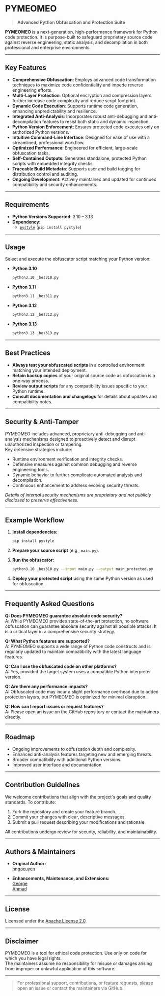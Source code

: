 # PYMEOMEO

> **Advanced Python Obfuscation and Protection Suite**

**PYMEOMEO** is a next-generation, high-performance framework for Python code protection. It is purpose-built to safeguard proprietary source code against reverse engineering, static analysis, and decompilation in both professional and enterprise environments.

---

## Key Features

- **Comprehensive Obfuscation**: Employs advanced code transformation techniques to maximize code confidentiality and impede reverse engineering efforts.
- **Multi-Layer Protection**: Optional encryption and compression layers further increase code complexity and reduce script footprint.
- **Dynamic Code Execution**: Supports runtime code generation, enhancing unpredictability and resilience.
- **Integrated Anti-Analysis**: Incorporates robust anti-debugging and anti-decompilation features to resist both static and dynamic inspection.
- **Python Version Enforcement**: Ensures protected code executes only on authorized Python versions.
- **Intuitive Command-Line Interface**: Designed for ease of use with a streamlined, professional workflow.
- **Optimized Performance**: Engineered for efficient, large-scale obfuscation tasks.
- **Self-Contained Outputs**: Generates standalone, protected Python scripts with embedded integrity checks.
- **Traceable Build Metadata**: Supports user and build tagging for distribution control and auditing.
- **Ongoing Development**: Actively maintained and updated for continued compatibility and security enhancements.

---

## Requirements

- **Python Versions Supported**: 3.10 – 3.13  
- **Dependency**:  
  - [`pystyle`](https://pypi.org/project/pystyle/) (`pip install pystyle`)

---

## Usage

Select and execute the obfuscator script matching your Python version:

- **Python 3.10**
  ```bash
  python3.10 _bes310.py
  ```
- **Python 3.11**
  ```bash
  python3.11 _bes311.py
  ```
- **Python 3.12**
  ```bash
  python3.12 _bes312.py
  ```
- **Python 3.13**
  ```bash
  python3.13 _bes313.py
  ```

---

## Best Practices

- **Always test your obfuscated scripts** in a controlled environment matching your intended deployment.
- **Retain backup copies** of your original source code as obfuscation is a one-way process.
- **Review output scripts** for any compatibility issues specific to your Python runtime.
- **Consult documentation and changelogs** for details about updates and compatibility notes.

---

## Security & Anti-Tamper

PYMEOMEO includes advanced, proprietary anti-debugging and anti-analysis mechanisms designed to proactively detect and disrupt unauthorized inspection or tampering.  
Key defensive strategies include:

- Runtime environment verification and integrity checks.
- Defensive measures against common debugging and reverse engineering tools.
- Dynamic behavior to further complicate automated analysis and decompilation.
- Continuous enhancement to address evolving security threats.

*Details of internal security mechanisms are proprietary and not publicly disclosed to preserve effectiveness.*

---

## Example Workflow

1. **Install dependencies:**
   ```bash
   pip install pystyle
   ```

2. **Prepare your source script** (e.g., `main.py`).

3. **Run the obfuscator:**
   ```bash
   python3.10 _bes310.py --input main.py --output main_protected.py
   ```

4. **Deploy your protected script** using the same Python version as used for obfuscation.

---

## Frequently Asked Questions

**Q: Does PYMEOMEO guarantee absolute code security?**  
A: While PYMEOMEO provides state-of-the-art protection, no software obfuscation can guarantee absolute security against all possible attacks. It is a critical layer in a comprehensive security strategy.

**Q: What Python features are supported?**  
A: PYMEOMEO supports a wide range of Python code constructs and is regularly updated to maintain compatibility with the latest language features.

**Q: Can I use the obfuscated code on other platforms?**  
A: Yes, provided the target system uses a compatible Python interpreter version.

**Q: Are there any performance impacts?**  
A: Obfuscated code may incur a slight performance overhead due to added protection layers, but PYMEOMEO is optimized for minimal disruption.

**Q: How can I report issues or request features?**  
A: Please open an issue on the GitHub repository or contact the maintainers directly.

---

## Roadmap

- Ongoing improvements to obfuscation depth and complexity.
- Enhanced anti-analysis features targeting new and emerging threats.
- Broader compatibility with additional Python versions.
- Improved user interface and documentation.

---

## Contribution Guidelines

We welcome contributions that align with the project's goals and quality standards. To contribute:

1. Fork the repository and create your feature branch.
2. Commit your changes with clear, descriptive messages.
3. Submit a pull request describing your modifications and rationale.

All contributions undergo review for security, reliability, and maintainability.

---

## Authors & Maintainers

- **Original Author:**  
  [hngocuyen](https://github.com/hngocuyen)

- **Enhancements, Maintenance, and Extensions:**  
  [George](https://github.com/Aasyaco)  
  [Ahmad](https://github.com/Ansyso)

---

## License

Licensed under the [Apache License 2.0](LICENSE).

---

## Disclaimer

PYMEOMEO is a tool for ethical code protection. Use only on code for which you have legal rights.  
The maintainers assume no responsibility for misuse or damages arising from improper or unlawful application of this software.

---

> For professional support, contributions, or feature requests, please open an issue or contact the maintainers via GitHub.
